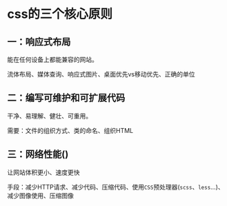 # css的三个核心原则

## 一：响应式布局

能在任何设备上都能兼容的网站。

流体布局、媒体查询、响应式图片、桌面优先vs移动优先、正确的单位









## 二：编写可维护和可扩展代码

干净、易理解、健壮、可重用。

需要：文件的组织方式、类的命名、组织HTML





## 三：网络性能()

让网站体积更小、速度更快

手段：减少HTTP请求、减少代码、压缩代码、使用`CSS`预处理器(`scss`、`less`...)、减少图像使用、压缩图像

